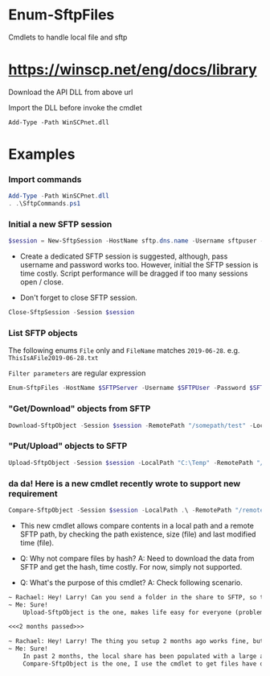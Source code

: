 # Enum-SftpFiles
Cmdlets to handle local file and sftp

# https://winscp.net/eng/docs/library
Download the API DLL from above url

Import the DLL before invoke the cmdlet

`Add-Type -Path WinSCPnet.dll`

# Examples
### Import commands
```powershell
Add-Type -Path WinSCPnet.dll
. .\SftpCommands.ps1
```

### Initial a new SFTP session
```powershell
$session = New-SftpSession -HostName sftp.dns.name -Username sftpuser -Password sftppassword -AcceptAllCertificate
```

* Create a dedicated SFTP session is suggested, although, pass username and password works too. However, initial the SFTP session is time costly. Script performance will be dragged if too many sessions open / close.

* Don't forget to close SFTP session.

```powershell
Close-SftpSession -Session $session
```

### List SFTP objects
The following enums `File` only and `FileName` matches `2019-06-28`. e.g. `ThisIsAFile2019-06-28.txt`

`Filter parameters` are regular expression

```powershell
Enum-SftpFiles -HostName $SFTPServer -Username $SFTPUser -Password $SFTPPass -RemotePath "/" -AcceptAllCertificate -Recurse -FileNameIncludeFilter "2019-06-28" -Directory:$false
```

### "Get/Download" objects from SFTP

```powershell
Download-SftpObject -Session $session -RemotePath "/somepath/test" -LocalPath "C:\Temp"
```

### "Put/Upload" objects to SFTP

```powershell
Upload-SftpObject -Session $session -LocalPath "C:\Temp" -RemotePath "/somepath/test"
```

### da da! Here is a new cmdlet recently wrote to support new requirement

```powershell
Compare-SftpObject -Session $session -LocalPath .\ -RemotePath "/remotepath" -Recurse -CompareSize -CompareLastWriteTime
```

* This new cmdlet allows compare contents in a local path and a remote SFTP path, by checking the path existence, size (file) and last modified time (file).

* Q: Why not compare files by hash? A: Need to download the data from SFTP and get the hash, time costly. For now, simply not supported.

* Q: What's the purpose of this cmdlet? A: Check following scenario.

```txt
~ Rachael: Hey! Larry! Can you send a folder in the share to SFTP, so the team in XXX can pick it up? (XXX team are not able to access our share, just business)
~ Me: Sure!
    Upload-SftpObject is the one, makes life easy for everyone (problem solved for now)

<<<2 months passed>>>

~ Rachael: Hey! Larry! The thing you setup 2 months ago works fine, but my team has found it getting slower and slower, can you take a look please?
~ Me: Sure!
    In past 2 months, the local share has been populated with a large amount of data, the Upload-SftpObject cmd copies everything, including files not changed.
    Compare-SftpObject is the one, I use the cmdlet to get files have different size, path or last modified time. Selectively use Upload-SftpObject to put changed data to SFTP.
```
